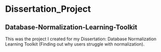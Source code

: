 # Dissertation_Project
## Database-Normalization-Learning-Toolkit
This was the project I created for my Dissertation: Database Normalization Learning Toolkit (Finding out why users struggle with normalization).

